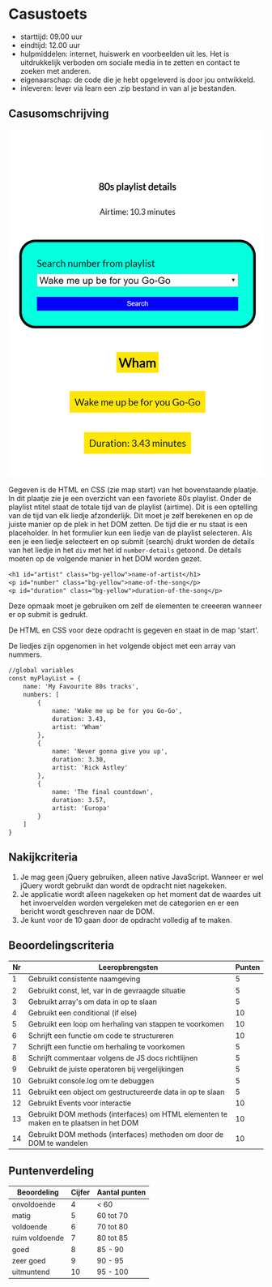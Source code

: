 # Casustoets

* starttijd: 09.00 uur
* eindtijd: 12.00 uur
* hulpmiddelen: internet, huiswerk en voorbeelden uit les. Het is uitdrukkelijk verboden om sociale media in te zetten en contact te zoeken met anderen.
* eigenaarschap: de code die je hebt opgeleverd is door jou ontwikkeld.
* inleveren: lever via learn een .zip bestand in van al je bestanden.

## Casusomschrijving

![Car Category](music-category.png)

Gegeven is de HTML en CSS (zie map start) van het bovenstaande plaatje. In dit plaatje zie je een overzicht van een favoriete 80s playlist. Onder de playlist ntitel staat de totale tijd van de playlist (airtime). Dit is een optelling van de tijd van elk liedje afzonderlijk. Dit moet je zelf berekenen en op de juiste manier op de plek in het DOM zetten. De tijd die er nu staat is een placeholder. In het formulier kun een liedje van de playlist selecteren. Als een je een liedje selecteert en op submit (search) drukt worden de details van het liedje in het `div` met het id `number-details` getoond. De details moeten op de volgende manier in het DOM worden gezet.

``` 
<h1 id="artist" class="bg-yellow">name-of-artist</h1>
<p id="number" class="bg-yellow">name-of-the-song</p>
<p id="duration" class="bg-yellow">duration-of-the-song</p>
```

Deze opmaak moet je gebruiken om zelf de elementen te creeeren wanneer er op submit is gedrukt. 

De HTML en CSS voor deze opdracht is gegeven en staat in de map 'start'.

De liedjes zijn opgenomen in het volgende object met een array van nummers.

``` 
//global variables
const myPlayList = {
    name: 'My Favourite 80s tracks',
    numbers: [
        {
            name: 'Wake me up be for you Go-Go',
            duration: 3.43,
            artist: 'Wham'
        },
        {
            name: 'Never gonna give you up',
            duration: 3.30,
            artist: 'Rick Astley'
        },
        {
            name: 'The final countdown',
            duration: 3.57,
            artist: 'Europa'
        }
    ]
}
```

## Nakijkcriteria

1. Je mag geen jQuery gebruiken, alleen native JavaScript. Wanneer er wel jQuery wordt gebruikt dan wordt de opdracht niet nagekeken.
2. Je applicatie wordt alleen nagekeken op het moment dat de waardes uit het invoervelden worden vergeleken met de categorien en er een bericht wordt geschreven naar de DOM.
3. Je kunt voor de 10 gaan door de opdracht volledig af te maken.

## Beoordelingscriteria

| Nr  | Leeropbrengsten                                                                        | Punten |
|-----|----------------------------------------------------------------------------------------|--------|
| 1   | Gebruikt consistente naamgeving                                                        | 5      |
| 2   | Gebruikt const, let, var in de gevraagde situatie                                      | 5      |
| 3   | Gebruikt array's om data in op te slaan                                                | 5      |
| 4   | Gebruikt een conditional (if else)                                                     | 10     |
| 5   | Gebruikt een loop om herhaling van stappen te voorkomen                                | 10     |
| 6   | Schrijft een functie om code te structureren                                           | 10     |
| 7   | Schrijft een functie om herhaling te voorkomen                                         | 5      |
| 8   | Schrijft commentaar volgens de JS docs richtlijnen                                     | 5      |
| 9   | Gebruikt de juiste operatoren bij vergelijkingen                                       | 5      |
| 10  | Gebruikt console.log om te debuggen                                                    | 5      |
| 11  | Gebruikt een object om gestructureerde data in op te slaan                             | 5      |
| 12  | Gebruikt Events voor interactie                                                        | 10     |
| 13  | Gebruikt DOM methods (interfaces) om HTML elementen te maken en te plaatsen in het DOM | 10     |
| 14  | Gebruikt DOM methods (interfaces) methoden om door de DOM te wandelen                  | 10     |

## Puntenverdeling

| Beoordeling    | Cijfer | Aantal punten |
|----------------|--------|---------------|
| onvoldoende    | 4      | < 60          |
| matig          | 5      | 60 tot 70     |
| voldoende      | 6      | 70 tot 80     |
| ruim voldoende | 7      | 80 tot 85     |
| goed           | 8      | 85 - 90       |
| zeer goed      | 9      | 90 - 95       |
| uitmuntend     | 10     | 95 - 100      |

